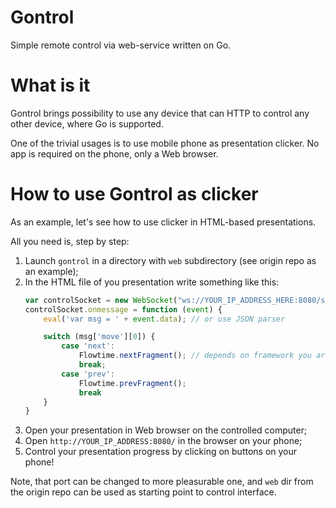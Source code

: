 Gontrol
=======

Simple remote control via web-service written on Go.

What is it
==========

Gontrol brings possibility to use any device that can HTTP to control any other
device, where Go is supported.

One of the trivial usages is to use mobile phone as presentation clicker. No
app is required on the phone, only a Web browser.

How to use Gontrol as clicker
=============================

As an example, let's see how to use clicker in HTML-based presentations.

All you need is, step by step:

1. Launch `gontrol` in a directory with `web` subdirectory (see origin repo as
   an example);
2. In the HTML file of you presentation write something like this:
   ```js
   var controlSocket = new WebSocket("ws://YOUR_IP_ADDRESS_HERE:8080/s/")
   controlSocket.onmessage = function (event) {
       eval('var msg = ' + event.data); // or use JSON parser

       switch (msg['move'][0]) {
           case 'next':
               Flowtime.nextFragment(); // depends on framework you are using
               break;
           case 'prev':
               Flowtime.prevFragment();
               break
       }
   }
   ```
3. Open your presentation in Web browser on the controlled computer;
4. Open `http://YOUR_IP_ADDRESS:8080/` in the browser on your phone;
5. Control your presentation progress by clicking on buttons on your phone!

Note, that port can be changed to more pleasurable one, and `web` dir from the
origin repo can be used as starting point to control interface.
